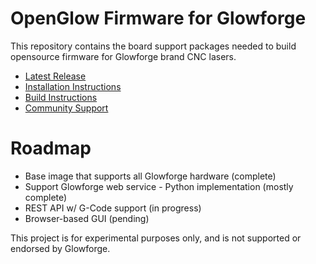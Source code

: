# OpenGlow Firmware for Glowforge
This repository contains the board support packages needed to build opensource firmware for Glowforge brand CNC lasers.

* [Latest Release](https://github.com/ScottW514/meta-openglow/releases)
* [Installation Instructions](https://community.openglow.org/t/dual-boot-install-of-openglow-on-factory-flash/697)
* [Build Instructions](https://github.com/ScottW514/meta-openglow/blob/master/BUILD.md)
* [Community Support](https://community.openglow.com)

# Roadmap
* Base image that supports all Glowforge hardware (complete)
* Support Glowforge web service - Python implementation (mostly complete)
* REST API w/ G-Code support (in progress)
* Browser-based GUI (pending)

This project is for experimental purposes only, and is not supported or endorsed by Glowforge.
